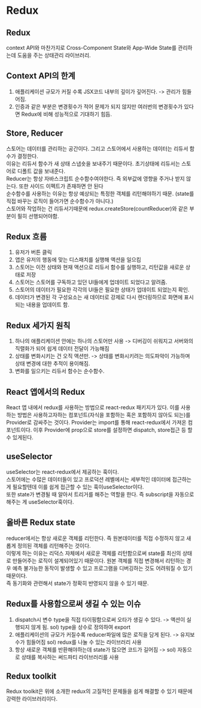 # Redux

Redux
-----
context API와 마찬가지로 Cross-Component State와 App-Wide State를 관리하는데 도움을 주는 상태관리 라이브러리.


Context API의 한계
----
1. 애플리케이션 규모가 커질 수록 JSX코드 내부의 깊이가 깊어진다. -> 관리가 힘들어짐.      
2. 인증과 같은 부분은 변경횟수가 적어 문제가 되지 않지만 여러번의 변경횟수가 있다면 Redux에 비해 성능적으로 기대하기 힘듬.

Store, Reducer
----
스토어는 데이터를 관리하는 공간이다. 그리고 스토어에서 사용하는 데이터는 리듀서 함수가 결정한다.    
이유는 리듀서 함수가 새 상태 스냅숏을 보내주기 때문이다. 초기상태에 리듀서는 스토어로 디폴트 값을 보내준다.     
Reducer는 항상 자바스크립트 순수함수여야한다. 즉 외부값에 영향을 주거나 받지 않는다. 또한 사이드 이펙트가 존재하면 안 된다          
순수함수를 사용하는 이유는 항상 예상되는 특정한 객체를 리턴해야하기 때문. (state를 직접 바꾸는 로직이 들어가면 순수함수가 아니다.)     
스토어와 작업하는 건 리듀서기때문에 redux.createStore(countReducer)와 같은 부분이 필히 선행되어야함.


Redux 흐름
-----
1. 유저가 버튼 클릭     
2. 앱은 유저의 행동에 맞는 디스패치를 실행해 액션을 일으킴
3. 스토어는 이전 상태와 현재 액션으로 리듀서 함수를 실행하고, 리턴값을 새로운 상태로 저장
4. 스토어는 스토어를 구독하고 있던 UI들에게 업데이트 되었다고 알려줌.
5. 스토어의 데이터가 필요한 각각의 UI들은 필요한 상태가 업데이트 되었는지 확인.
6. 데이터가 변경된 각 구성요소는 새 데이터로 강제로 다시 렌더링하므로 화면에 표시되는 내용을 업데이트 함.


Redux 세가지 원칙
-----
1. 하나의 애플리케이션 안에는 하나의 스토어만 사용 -> 디버깅이 쉬워지고 서버와의 직렬화가 되어 쉽게 데이터 전달이 가능해짐
2. 상태를 변화시키는 건 오직 액션만. -> 상태를 변화시키려는 의도파악이 가능하며 상태 변경에 대한 추적이 용이해짐.
3. 변화를 일으키는 리듀서 함수는 순수함수.

React 앱에서의 Redux
-----
React 앱 내에서 redux를 사용하는 방법으로 react-redux 패키지가 있다. 이를 사용하는 방법은 사용하고자하는 컴포넌트(자식을 포함하는 혹은 포함하지 않아도 되는)를 Provider로 감싸주는 것이다. Provider는 import를 통해 react-redux에서 가져온 컴포넌트이다. 이후 Provider에 prop으로 store를 설정하면 dispatch, store접근 등 할 수 있게된다.


useSelector
-----
useSelector는 react-redux에서 제공하는 훅이다.     
스토어에는 수많은 데이터들이 있고 프로덕션 레벨에서는 세부적인 데이터에 접근하는게 필요할텐데 이를 쉽게 접근할 수 있는 훅이useSelector이다.     
또한 state가 변경될 때 알아서 트리거를 해주는 역할을 한다. 즉 subscript을 자동으로 해주는 게 useSelector훅이다. 

올바른 Redux state
-----
reducer에서는 항상 새로운 객체를 리턴한다. 즉 원본데이터를 직접 수정하지 않고 새롭게 정의된 객체를 리턴해주는 것이다.     
이렇게 하는 이유는 리덕스 자체에서 새로운 객체를 리턴함으로써 state를 최신의 상태로 만들어주는 로직이 설계되어있기 때문이다. 원본 객체를 직접 변경해서 리턴하는 경우 예측 불가능한 동작이 발생할 수 있고 프로그램을 디버깅하는 것도 어려워질 수 있기 때문이다.     
즉 동기화와 관련해서 state가 정확히 반영되지 않을 수 있기 때문.


Redux를 사용함으로써 생길 수 있는 이슈
----
1. dispatch시 변수 type을 직접 타이핑함으로써 오타가 생길 수 있다. -> 액션이 실행되지 않게 됨. sol) type을 상수로 정의하여 export
2. 애플리케이션의 규모가 커질수록 reducer파일에 많은 로직을 담게 된다. ->  유지보수가 힘들어짐 sol) redux를 나눌 수 있는 라이브러리 사용
3. 항상 새로운 객체를 반환해야하는데 state가 많으면 코드가 길어짐 -> sol) 자동으로 상태를 복사하는 써드파티 라이브러리를 사용

Redux toolkit
-----
Redux toolkit은 위에 소개한 redux의 고질적인 문제들을 쉽게 해결할 수 있기 때문에 강력한 라이브러리이다.       

